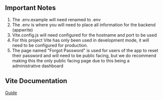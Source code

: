 ## Important Notes
1. The .env.example will need renamed to .env
2. The .env is where you will need to place all information for the backend (appwrite)
3. Vite.config.js will need configured for the hostname and port to be used
4. For this project Vite has only been used in development mode, it will need to be configured for production. 
5. The page named "Forgot Password" is used for users of the app to reset their password and will need to be public facing, but we do recommend making this the only public facing page due to this being a administrative dashboard

## Vite Documentation
[Guide](https://vitejs.dev/guide/)
